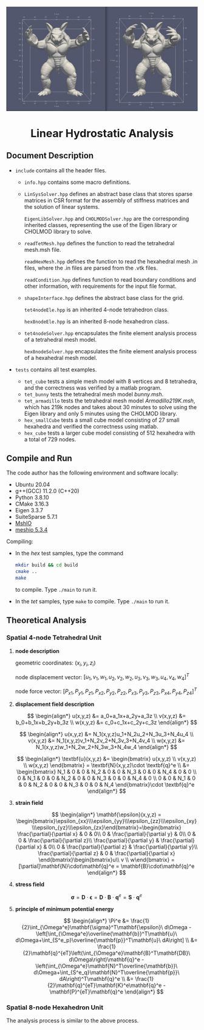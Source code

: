 ![comparison of armadillo](./tests/tet_armadillo/image/comparison.jpg)

<h1 align = "center">Linear Hydrostatic Analysis</h1>

## Document Description

+ `include` contains all the header files.

  + `info.hpp` contains some macro definitions.
  
  + `LinSysSolver.hpp` defines an abstract base class that stores sparse matrices in CSR format for the assembly of stiffness matrices and the solution of linear systems.
  
    `EigenLibSolver.hpp` and `CHOLMODSolver.hpp` are the corresponding inherited classes, representing the use of the Eigen library or CHOLMOD library to solve.
    
  + `readTetMesh.hpp` defines the function to read the tetrahedral mesh.msh file.
  
    `readHexMesh.hpp` defines the function to read the hexahedral mesh .in files, where the .in files are parsed from the .vtk files.
  
    `readCondition.hpp` defines function to read boundary conditions and other information, with requirements for the input file format.
  
  + `shapeInterface.hpp` defines the abstract base class for the grid.
  
    `tet4nodeEle.hpp` is an inherited 4-node tetrahedron class.
  
    `hex8nodeEle.hpp` is an inherited 8-node hexahedron class.
  
  + `tet4nodeSolver.hpp` encapsulates the finite element analysis process of a tetrahedral mesh model.
  
    `hex8nodeSolver.hpp` encapsulates the finite element analysis process of a hexahedral mesh model.
  
+ `tests` contains all test examples.

  + `tet_cube` tests a simple mesh model with 8 vertices and 8 tetrahedra, and the correctness was verified by a matlab program.
  + `tet_bunny` tests the tetrahedral mesh model *bunny.msh*.
  + `tet_armadillo` tests the tetrahedral mesh model *Armadillo219K.msh*, which has 219k nodes and takes about 30 minutes to solve using the Eigen library and only 5 minutes using the CHOLMOD library.
  + `hex_smallCube` tests a small cube model consisting of 27 small hexahedra and verified the correctness using matlab.
  + `hex_cube` tests a larger cube model consisting of 512 hexahedra with a total of 729 nodes.

## Compile and Run

The code author has the following environment and software locally:

+ Ubuntu 20.04
+ g++(GCC) 11.2.0 (C++20)
+ Python 3.8.10
+ CMake 3.16.3
+ Eigen 3.3.7
+ SuiteSparse 5.7.1
+ [MshIO](https://github.com/qnzhou/MshIO)
+ [meshio 5.3.4](https://github.com/nschloe/meshio)

Compiling:

+ In the *hex* test samples, type the command

  ```bash
  mkdir build && cd build
  cmake ..
  make
  ```

  to compile. Type `./main` to run it.

+ In the *tet* samples, type `make` to compile. Type `./main` to run it.

## Theoretical Analysis

### Spatial 4-node Tetrahedral Unit

1. **node description**

   geometric coordinates: $(x_i, y_i, z_i)$

   node displacement vector: $[u_1, v_1, w_1, u_2,v_2,w_2, u_3,v_3,w_3,u_4,v_4,w_4]^T$

   node force vector: $[P_{x1}, P_{y1}, P_{z1}, P_{x2}, P_{y2}, P_{z2}, P_{x3}, P_{y3}, P_{z3}, P_{x4}, P_{y4}, P_{z4}]^T$

2. **displacement field description**

   $$
   \begin{align*}
   u(x,y,z) &= a_0+a_1x+a_2y+a_3z \\
   v(x,y,z) &= b_0+b_1x+b_2y+b_3z \\
   w(x,y,z) &= c_0+c_1x+c_2y+c_3z
   \end{align*}
   $$

   $$
   \begin{align*}
   u(x,y,z) &= N_1(x,y,z)u_1+N_2u_2+N_3u_3+N_4u_4 \\
   v(x,y,z) &= N_1(x,y,z)v_1+N_2v_2+N_3v_3+N_4v_4 \\
   w(x,y,z) &= N_1(x,y,z)w_1+N_2w_2+N_3w_3+N_4w_4
   \end{align*}
   $$

   $$
   \begin{align*}
   \textbf{u}(x,y,z) &= \begin{bmatrix} u(x,y,z) \\ v(x,y,z) \\ w(x,y,z) \end{bmatrix} = \textbf{N}(x,y,z)\cdot \textbf{q}^e \\
   &= \begin{bmatrix} 
   N_1 & 0 & 0 & N_2 & 0 & 0 & N_3 & 0 & 0 & N_4 & 0 & 0 \\
   0 & N_1 & 0 & 0 & N_2 & 0 & 0 & N_3 & 0 & 0 & N_4 & 0 \\
   0 & 0 & N_1 & 0 & 0 & N_2 & 0 & 0 & N_3 & 0 & 0 & N_4
   \end{bmatrix}\cdot \textbf{q}^e
   \end{align*}
   $$

3. **strain field**

   $$
   \begin{align*}
   \mathbf{\epsilon}(x,y,z) = \begin{bmatrix}\epsilon_{xx}\\\epsilon_{yy}\\\epsilon_{zz}\\\epsilon_{xy}\\\epsilon_{yz}\\\epsilon_{zx}\end{bmatrix}=\begin{bmatrix}
   \frac{\partial}{\partial x} & 0 & 0\\
   0 & \frac{\partial}{\partial y} & 0\\
   0 & 0 & \frac{\partial}{\partial z}\\
   \frac{\partial}{\partial y} & \frac{\partial}{\partial x} & 0\\
   0 & \frac{\partial}{\partial z} & \frac{\partial}{\partial y}\\
   \frac{\partial}{\partial z} & 0 & \frac{\partial}{\partial x}
   \end{bmatrix}\begin{bmatrix}u\\ v \\ w\end{bmatrix} = [\partial]\mathbf{N}\cdot\mathbf{q}^e = \mathbf{B}\cdot\mathbf{q}^e
   \end{align*}
   $$

4. **stress field**

   $$
   \mathbf{\sigma} = \mathbf{D}\cdot\mathbf{\epsilon} = \mathbf{D}\cdot\mathbf{B}\cdot\mathbf{q}^e=\mathbf{S}\cdot\mathbf{q}^e
   $$

5. **principle of minimum potential energy**

   $$
   \begin{align*}
   \Pi^e &= \frac{1}{2}\int_{\Omega^e}\mathbf{\sigma}^T\mathbf{\epsilon}\ d\Omega - \left[\int_{\Omega^e}\overline{\mathbf{b}}^T\mathbf{u}\ d\Omega+\int_{S^e_p}\overline{\mathbf{p}}^T\mathbf{u}\ dA\right] \\
   &= \frac{1}{2}\mathbf{q}^{eT}\left(\int_{\Omega^e}\mathbf{B}^T\mathbf{DB}\ d\Omega\right)\mathbf{q}^e - \left(\int_{\Omega^e}\mathbf{N}^T\overline{\mathbf{b}}\ d\Omega+\int_{S^e_q}\mathbf{N}^T\overline{\mathbf{p}}\ dA\right)^T\mathbf{q}^e \\
   &= \frac{1}{2}\mathbf{q}^{eT}\mathbf{K}^e\mathbf{q}^e - \mathbf{P}^{eT}\mathbf{q}^e
   \end{align*}
   $$

### Spatial 8-node Hexahedron Unit

The analysis process is similar to the above process.

